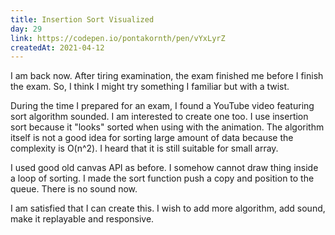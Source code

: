 ```yaml
---
title: Insertion Sort Visualized
day: 29
link: https://codepen.io/pontakornth/pen/vYxLyrZ
createdAt: 2021-04-12
---
```

I am back now. After tiring examination, the exam finished me before I finish the exam. So, I think
I might try something I familiar but with a twist.<!--more-->


During the time I prepared for an exam, I found a YouTube video featuring sort algorithm sounded. I am 
interested to create one too. I use insertion sort because it "looks" sorted when using with the animation. The algorithm itself is not a good idea for sorting large amount of data because the complexity is O(n^2). I heard that it is still suitable for small array.


I used good old canvas API as before. I somehow cannot draw thing inside a loop of sorting. I made the 
sort function push a copy and position to the queue. There is no sound now.


I am satisfied that I can create this. I wish to add more algorithm, add sound, make it replayable and responsive. 